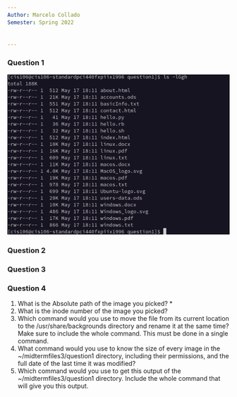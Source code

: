 ```yaml
---
Author: Marcelo Collado 
Semester: Spring 2022


---
```


### Question 1 

![q1](q1.png)




### Question 2 



### Question 3


### Question 4
1. What is the Absolute path of the image you picked?
   * 
2. What is the inode number of the image you picked?
3. Which command would you use to move the file from its current location to the
/usr/share/backgrounds directory and rename it at the same time? Make sure to include the
whole command. This must be done in a single command.
3. What command would you use to know the size of every image in the ~/midtermfiles3/question1
directory, including their permissions, and the full date of the last time it was modified?
4. Which command would you use to get this output of the ~/midtermfiles3/question1 directory. Include
the whole command that will give you this output.